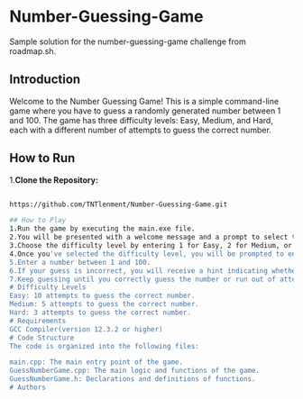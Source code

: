 # Number-Guessing-Game
Sample solution for the number-guessing-game[](https://roadmap.sh/projects/number-guessing-game)  challenge from roadmap.sh[](https://roadmap.sh).
## Introduction
Welcome to the Number Guessing Game! This is a simple command-line game where you have to guess a randomly generated number between 1 and 100. The game has three difficulty levels: Easy, Medium, and Hard, each with a different number of attempts to guess the correct number.
## How to Run
1.**Clone the Repository:**

```bash

https://github.com/TNTlenment/Number-Guessing-Game.git

## How to Play
1.Run the game by executing the main.exe file.
2.You will be presented with a welcome message and a prompt to select the difficulty level.
3.Choose the difficulty level by entering 1 for Easy, 2 for Medium, or 3 for Hard.
4.Once you've selected the difficulty level, you will be prompted to enter your guess.
5.Enter a number between 1 and 100.
6.If your guess is incorrect, you will receive a hint indicating whether the correct number is higher or lower than your guess.
7.Keep guessing until you correctly guess the number or run out of attempts.
# Difficulty Levels
Easy: 10 attempts to guess the correct number.
Medium: 5 attempts to guess the correct number.
Hard: 3 attempts to guess the correct number.
# Requirements
GCC Compiler(version 12.3.2 or higher)
# Code Structure
The code is organized into the following files:

main.cpp: The main entry point of the game.
GuessNumberGame.cpp: The main logic and functions of the game.
GuessNumberGame.h: Declarations and definitions of functions.
# Authors
